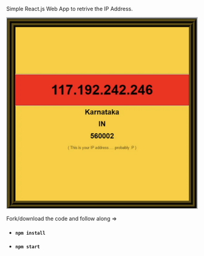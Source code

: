 Simple React.js Web App to retrive the IP Address.


<img src="tripguide.png" alt="IP Address">

Fork/download the code and follow along =>

- #### `npm install` 

- #### `npm start`